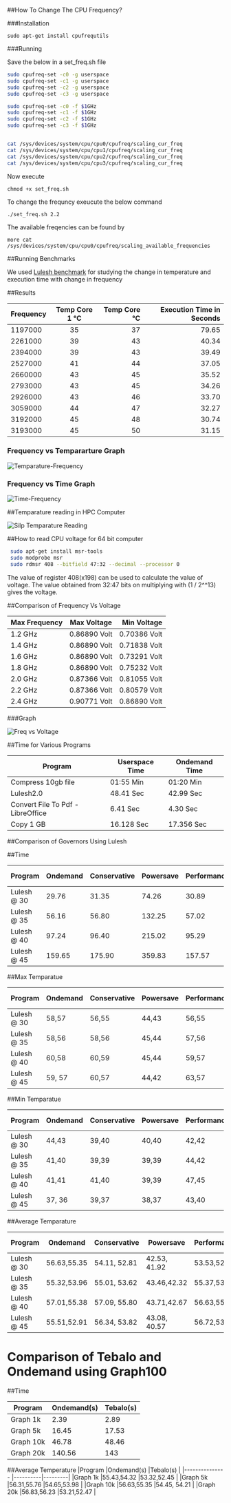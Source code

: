 

##How To Change The CPU Frequency?

###Installation

```
sudo apt-get install cpufrequtils
```

###Running

Save the below in a set_freq.sh file
```sh
sudo cpufreq-set -c0 -g userspace
sudo cpufreq-set -c1 -g userspace
sudo cpufreq-set -c2 -g userspace
sudo cpufreq-set -c3 -g userspace

sudo cpufreq-set -c0 -f $1GHz
sudo cpufreq-set -c1 -f $1GHz
sudo cpufreq-set -c2 -f $1GHz
sudo cpufreq-set -c3 -f $1GHz


cat /sys/devices/system/cpu/cpu0/cpufreq/scaling_cur_freq
cat /sys/devices/system/cpu/cpu1/cpufreq/scaling_cur_freq
cat /sys/devices/system/cpu/cpu2/cpufreq/scaling_cur_freq
cat /sys/devices/system/cpu/cpu3/cpufreq/scaling_cur_freq

```

Now execute 

```
chmod +x set_freq.sh
```

To change the frequncy exeucute the below command

```
./set_freq.sh 2.2
```

The available freqencies can be found by 

```
more cat /sys/devices/system/cpu/cpu0/cpufreq/scaling_available_frequencies
```

##Running Benchmarks

We used [Lulesh benchmark](https://codesign.llnl.gov/lulesh.php) for studying the change in temperature and execution time with change in frequency

##Results

| Frequency  | Temp Core 1 ℃ | Temp Core ℃ | Execution Time  in Seconds |
| ------------- |:-------------:| -----:| ----:|
| 1197000 | 35 | 37 | 79.65 |
| 2261000 | 39 | 43 | 40.34 |
| 2394000 | 39 | 43 | 39.49 |
| 2527000 | 41 | 44 | 37.05 |
| 2660000 | 43 | 45 | 35.52 |
| 2793000 | 43 | 45 | 34.26 |
| 2926000 | 43 | 46 | 33.70 |
| 3059000 | 44 | 47 | 32.27 |
| 3192000 | 45 | 48 | 30.74 |
| 3193000 | 45 | 50 | 31.15 |



### Frequency vs Tempararture Graph

![Temparature-Frequency](images/freq-temp.png) 

### Frequency vs Time Graph

![Time-Frequency](images/time-freq.png) 

##Temparature reading in HPC Computer

![Silp Temparature Reading](images/temparature-silp.png)

##How to read CPU voltage for 64 bit computer

```bash
 sudo apt-get install msr-tools
 sudo modprobe msr
 sudo rdmsr 408 --bitfield 47:32 --decimal --processor 0
 ```
 
The value of register 408(x198) can be used to calculate the value of voltage. 
The value obtained from 32:47 bits on multiplying with (1 / 2^^13) gives the voltage.

##Comparison of Frequency Vs Voltage


|Max Frequency| Max Voltage |Min Voltage |
|---------|:-------------:|-------:|
|1.2 GHz|0.86890 Volt|0.70386 Volt|
|1.4 GHz|0.86890 Volt|0.71838 Volt|
|1.6 GHz|0.86890 Volt|0.73291 Volt|
|1.8 GHz|0.86890 Volt|0.75232 Volt|
|2.0 GHz|0.87366 Volt|0.81055 Volt|
|2.2 GHz|0.87366 Volt|0.80579 Volt|
|2.4 GHz|0.90771 Volt|0.86890 Volt|


###Graph

![Freq vs Voltage](images/freqvsvol.png)

##Time for Various Programs 

|Program             |Userspace Time| Ondemand Time|
|--------------------|--------------|--------------|
|Compress 10gb file|01:55 Min|01:20 Min|
|Lulesh2.0|48.41 Sec|42.99 Sec|
|Convert File To Pdf - LibreOffice|6.41 Sec |4.30 Sec|
|Copy 1 GB|16.128 Sec|17.356 Sec|

##Comparison of Governors Using Lulesh

##Time

|Program       |Ondemand     |Conservative  | Powersave| Performance| Rounder @ 1| Rounder @ 2| Rounder @ 5|Tebalo|
|--------------|-------------|--------------|----------|------------|------------|------------|------------|------|
|Lulesh @ 30   |29.76		 |31.35         |74.26     |30.89       |43.21       |41.91       |43.46       |32.76 |
|Lulesh @ 35   |56.16        |56.80         |132.25    |57.02       |79.10       |82.87       |77.30       |57.12 |
|Lulesh @ 40   |97.24        |96.40         |215.02    |95.29       |136.79      |128.67      |132.02      |98.34 |
|Lulesh @ 45   |159.65       |175.90        |359.83    |157.57      |217.00      |225.11      |209.52      |162.65|


##Max Temparatue 

|Program       |Ondemand     |Conservative  |  Powersave|Performance| Rounder @ 1 |Rounder @ 2 |Rounder @ 5 |Tebalo|
|--------------|-------------|--------------|-----------|-----------| ------------|------------|------------|------|
|Lulesh @ 30   |58,57		 |56,55         |44,43      |56,55      |55,53        |56,55       |55,53       |57, 55|
|Lulesh @ 35   |58,56        |58,56         |45,44      |57,56      |56,55        |56,55       |55,53       |57, 55|
|Lulesh @ 40   |60,58        |60,59         |45,44      |59,57      |57,56        |58,56       |57,54       |59, 56|
|Lulesh @ 45   |59, 57       |60,57         |44,42      |63,57      |57,55        |57,55       |58,56       |58, 56|



##Min Temparatue


|Program       |Ondemand     |Conservative  |Powersave|Performance| Rounder @ 1|Rounder @ 2|Rounder @ 5|Tebalo|
|--------------|-------------|--------------|---------|-----------|------------|-----------|-----------|------|
|Lulesh @ 30   |44,43		 |39,40         |40,40    | 42,42     | 41, 41     |41,39	   |39,38      |42, 42|
|Lulesh @ 35   |41,40        |39,39         |39,39    | 44,42     | 39, 39     |40,39      |41,39      |40. 41|
|Lulesh @ 40   |41,41     	 |41,40         |39,39    | 47,45     | 40, 40     |41,40      |42,40      |41, 40|
|Lulesh @ 45   |37, 36       |39,37         |38,37    | 43,40     | 42, 40     |40,39      |41,39      |36, 36|


##Average Temparature


|Program      	|Ondemand        |Conservative  |Powersave     |Performance | Rounder @ 1  |Rounder @ 2 | Rounder @ 5|Average Temparature|
|--------------|-----------------|--------------|--------------|------------|--------------|------------|------------|-------------------|
|Lulesh @ 30   |56.63,55.35		 |54.11, 52.81  |42.53, 41.92  |53.53,52.67 | 49.68, 48.22 |49.22,47.97 |49.03,46.55 |54.27, 51.84|
|Lulesh @ 35   |55.32,53.96      |55.01, 53.62  |43.46,42.32   |55.37,53.79 | 49.57, 48.52 |50.04,48.94 |48.36,46.01 |52.93, 52.49|
|Lulesh @ 40   |57.01,55.38      |57.09, 55.80  |43.71,42.67   |56.63,55.08 | 50.79, 49.79 |51.21,50.01 |50.05,47.76 |53.86, 52.97|
|Lulesh @ 45   |55.51,52.91      |56.34, 53.82  |43.08, 40.57  |56.72,53.75 | 50.65, 48.16 |50.99,48.60 |50.68,48.57 |52.12, 51.23|

# Comparison of Tebalo and Ondemand using Graph100
##Time

|Program         |Ondemand(s)  |Tebalo(s)  |
|--------------- |----------|---------|
|Graph 1k  |2.39     |2.89    |
|Graph 5k | 16.45     | 17.53    |
|Graph 10k |46.78     | 48.46    |
|Graph 20k | 140.56     |143    |


##Average Temperature
|Program         |Ondemand(s)  |Tebalo(s)  |
|--------------- |----------|---------|
|Graph  1k |55.43,54.32    |53.32,52.45   |
|Graph  5k |56.31,55.76     |54.65,53.98    |
|Graph 10k  |56.63,55.35     |54.45, 54.21   |
|Graph  20k  |56.83,56.23     |53.21,52.47   |

